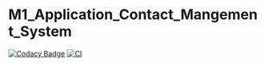 # M1_Application_Contact_Mangement_System

[![Codacy Badge](https://api.codacy.com/project/badge/Grade/78bfa6312f1d41598af6effd4abc09d3)](https://app.codacy.com/gh/DasariVasu/M1_Application_Contact_Mangement_System?utm_source=github.com&utm_medium=referral&utm_content=DasariVasu/M1_Application_Contact_Mangement_System&utm_campaign=Badge_Grade_Settings)
[![CI](https://github.com/DasariVasu/M1_Application_Contact_Mangement_System/actions/workflows/main.yml/badge.svg)](https://github.com/DasariVasu/M1_Application_Contact_Mangement_System/actions/workflows/main.yml)
